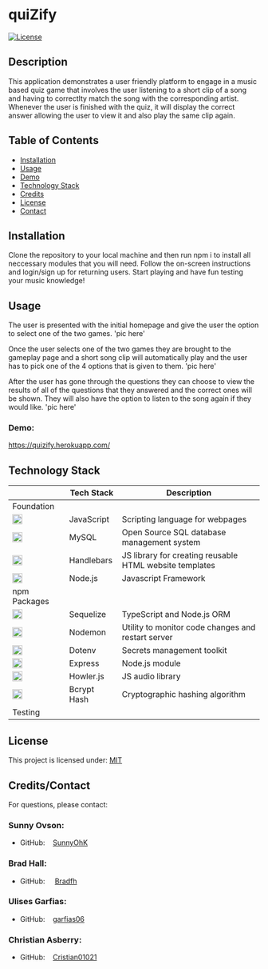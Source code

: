 # quiZify

[![License](https://img.shields.io/badge/License-MIT-yellow.svg)](https://choosealicense.com/licenses/mit) 
<br>

## Description
This application demonstrates a user friendly platform to engage in a music based quiz game that involves the user listening to a short clip of a song and having to correctlty match the song with the corresponding artist. Whenever the user is finished with the quiz, it will display the correct answer allowing the user to view it and also play the same clip again. 

## Table of Contents

- [Installation](#installation)
- [Usage](#usage)
- [Demo](#demo)
- [Technology Stack](#technology-stack)
- [Credits](#credits)
- [License](#license)
- [Contact](#contact)

## Installation

Clone the repository to your local machine and then run npm i to install all neccessary modules that you will need. 
Follow the on-screen instructions and login/sign up for returning users.
Start playing and have fun testing your music knowledge!



## Usage 

The user is presented with the initial homepage and give the user the option to select one of the two games.
'pic here'


Once the user selects one of the two games they are brought to the gameplay page and a short song clip will automatically play and the user has to pick one of the 4 options that is given to them. 
'pic here'


After the user has gone through the questions they can choose to view the results of all of the questions that they answered and the correct ones will be shown. They will also have the option to listen to the song again if they would like. 
'pic here'

### Demo:

https://quizify.herokuapp.com/ 

## Technology Stack

|  | Tech Stack | Description |
| ---- | --- | --- |
| Foundation |  |  |
| <img height="20px" src="assets/README-icons/js-icon.png"> | JavaScript | Scripting language for webpages |
| <img height="20px" src="assets/README-icons/mysql-icon.png"> | MySQL | Open Source SQL database management system |
| <img height="20px" src="assets/README-icons/handlebars-icon.png"> | Handlebars | JS library for creating reusable HTML website templates |
| <img height="20px" src="assets/README-icons/node-icon.png"> | Node.js | Javascript Framework |
| npm Packages |  |  |
| <img height="20px" src="assets/README-icons/sequelize-icon.png"> | Sequelize | TypeScript and Node.js ORM |
| <img height="20px" src="assets/README-icons/nodemon-icon.png"> | Nodemon | Utility to monitor code changes and restart server |
| <img height="20px" src="assets/README-icons/env-icon.png"> | Dotenv | Secrets management toolkit |
| <img height="20px" src="assets/README-icons/express-icon.png"> | Express | Node.js module |
| <img height="20px" src="assets/README-icons/howler-icon.png"> | Howler.js | JS audio library |
| <img height="20px" src="assets/README-icons/bcrypt-icon.png"> | Bcrypt Hash | Cryptographic hashing algorithm |
| Testing |  |  |



## License
This project is licensed under: [MIT](https://choosealicense.com/licenses/mit/)
<br>

## Credits/Contact

For questions, please contact:

### Sunny Ovson: 
  - GitHub: &nbsp;&nbsp; [SunnyOhK](https://github.com/SunnyOhK)
### Brad Hall: 
  - GitHub: &nbsp;&nbsp;&nbsp; [Bradfh](https://github.com/Bradfh)
### Ulises Garfias: 
  - GitHub: &nbsp;&nbsp; [garfias06](https://github.com/garfias06)
### Christian Asberry: 
  - GitHub: &nbsp;&nbsp; [Cristian01021](https://github.com/Cristian01021)
  